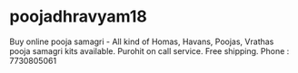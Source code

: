# poojadhravyam18
Buy online pooja samagri - All kind of Homas, Havans, Poojas, Vrathas pooja samagri kits available. Purohit on call service. Free shipping. Phone : 7730805061
